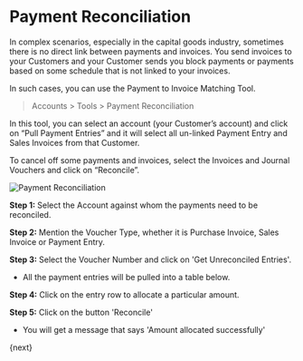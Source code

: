 <!-- add-breadcrumbs -->
# Payment Reconciliation

In complex scenarios, especially in the capital goods industry, sometimes there is no direct link between payments and invoices. You send invoices to your Customers and your Customer sends you block payments or payments based on some schedule that is not linked to your invoices.

In such cases, you can use the Payment to Invoice Matching Tool.

> Accounts > Tools > Payment Reconciliation

In this tool, you can select an account (your Customer’s account) and click on “Pull Payment Entries” and it will select all un-linked Payment Entry and Sales Invoices from that Customer.

To cancel off some payments and invoices, select the Invoices and Journal Vouchers and click on “Reconcile”.

<img class="screenshot" alt="Payment Reconciliation" src="/docs/assets/img/accounts/payment-reconcile-tool.png">

__Step 1:__ Select the Account against whom the payments need to be reconciled.

__Step 2:__ Mention the Voucher Type, whether it is Purchase Invoice, Sales
Invoice or Payment Entry.

__Step 3:__ Select the Voucher Number and click on 'Get Unreconciled Entries'.  

* All the payment entries will be pulled into a table below.

__Step 4:__ Click on the entry row to allocate a particular amount.

__Step 5:__ Click on the button 'Reconcile'

* You will get a message that says 'Amount allocated successfully'

{next}
